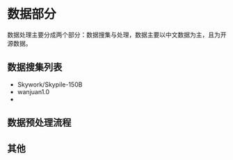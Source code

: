 # 数据部分

数据处理主要分成两个部分：数据搜集与处理，数据主要以中文数据为主，且为开源数据。

## 数据搜集列表

- Skywork/Skypile-150B
- wanjuan1.0
- 


## 数据预处理流程


## 其他
